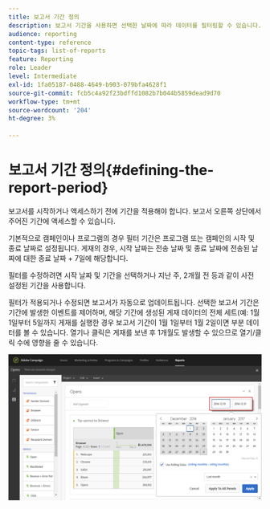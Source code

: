 ```yaml
---
title: 보고서 기간 정의
description: 보고서 기간을 사용하면 선택한 날짜에 따라 데이터를 필터링할 수 있습니다.
audience: reporting
content-type: reference
topic-tags: list-of-reports
feature: Reporting
role: Leader
level: Intermediate
exl-id: 1fa05187-0488-4649-b903-079bfa4628f1
source-git-commit: fcb5c4a92f23bdffd1082b7b044b5859dead9d70
workflow-type: tm+mt
source-wordcount: '204'
ht-degree: 3%

---
```


# 보고서 기간 정의{#defining-the-report-period}

보고서를 시작하거나 액세스하기 전에 기간을 적용해야 합니다. 보고서 오른쪽 상단에서 주어진 기간에 액세스할 수 있습니다.

기본적으로 캠페인이나 프로그램의 경우 필터 기간은 프로그램 또는 캠페인의 시작 및 종료 날짜로 설정됩니다. 게재의 경우, 시작 날짜는 전송 날짜 및 종료 날짜에 전송된 날짜에 대한 종료 날짜 + 7일에 해당합니다.

필터를 수정하려면 시작 날짜 및 기간을 선택하거나 지난 주, 2개월 전 등과 같이 사전 설정된 기간을 사용합니다.

필터가 적용되거나 수정되면 보고서가 자동으로 업데이트됩니다. 선택한 보고서 기간은 기간에 발생한 이벤트를 제어하며, 해당 기간에 생성된 게재 데이터의 전체 세트(예: 1월 1일부터 5일까지 게재를 실행한 경우 보고서 기간이 1월 1일부터 1월 2일이면 부분 데이터를 볼 수 있습니다. 열기나 클릭은 게재를 보낸 후 1개월도 발생할 수 있으므로 열기/클릭 수에 영향을 줄 수 있습니다.

![](assets/campaign_reports_5.png)
